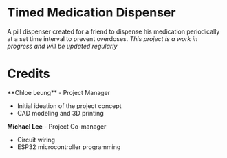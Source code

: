 # Timed Medication Dispenser
 A pill dispenser created for a friend to dispense his medication periodically at a set time interval to prevent overdoses.
 *This project is a work in progress and will be updated regularly*

 <h1>Credits</h1>
**Chloe Leung** - Project Manager

* Initial ideation of the project concept
* CAD modeling and 3D printing


**Michael Lee** - Project Co-manager
* Circuit wiring 
* ESP32 microcontroller programming

